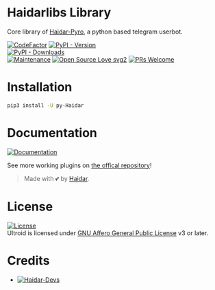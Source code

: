 # Haidarlibs Library

Core library of [Haidar-Pyro](https://github.com/XhaidarX/Haidar-Pyro), a python based telegram userbot.

[![CodeFactor](https://www.codefactor.io/repository/github/XhaidarX/Haidarlibs/badge)](https://www.codefactor.io/repository/github/XhaidarX/Haidarlibs)
[![PyPI - Version](https://img.shields.io/pypi/v/py-Haidar-Pyro?style=round)](https://pypi.org/project/haidarlibs)    
[![PyPI - Downloads](https://img.shields.io/pypi/dm/py-Haidar-Pyro?label=DOWNLOADS&style=round)](https://pypi.org/project/haidarlibs)    
[![Maintenance](https://img.shields.io/badge/Maintained%3F-yes-green.svg)](https://github.com/XhaidarX/Haidar-Pyro/graphs/commit-activity)
[![Open Source Love svg2](https://badges.frapsoft.com/os/v2/open-source.svg?v=103)](https://github.com/XhaidarX/Haidar-Pyro)
[![PRs Welcome](https://img.shields.io/badge/PRs-welcome-brightgreen.svg?style=flat-square)](https://makeapullrequest.com)

# Installation
```bash
pip3 install -U py-Haidar
```

# Documentation 
[![Documentation](https://img.shields.io/badge/Documentation-haidarlibs-blue)](http://haidar.tech/)



See more working plugins on [the offical repository](https://github.com/XhaidarX/Haidar-Pyro)!

> Made with 💕 by [Haidar](https://t.me/kenapatagdar).    


# License
[![License](https://www.gnu.org/graphics/agplv3-155x51.png)](LICENSE)   
Ultroid is licensed under [GNU Affero General Public License](https://www.gnu.org/licenses/agpl-3.0.en.html) v3 or later.

# Credits
* [![Haidar-Devs](https://img.shields.io/static/v1?label=Haidar&message=devs&color=critical)](https://t.me/kenapatagdar)